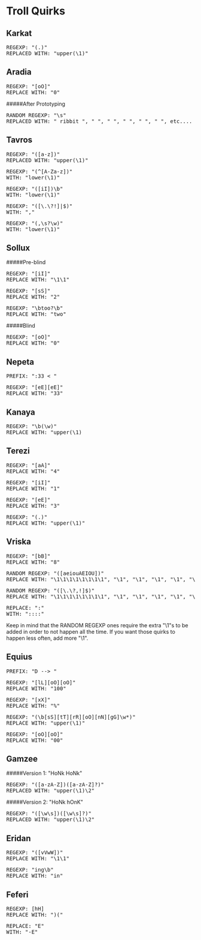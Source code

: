 Troll Quirks
============

Karkat
------
<pre>
REGEXP: "(.)"
REPLACED WITH: "upper(\1)"
</pre>

Aradia
------
<pre>
REGEXP: "[oO]"
REPLACE WITH: "0"
</pre>

#####After Prototyping
<pre>
RANDOM REGEXP: "\s"
REPLACED WITH: " ribbit ", " ", " ", " ", " ", " ", etc....
</pre>

Tavros
------
<pre>
REGEXP: "([a-z])"
REPLACED WITH: "upper(\1)"
</pre>
<pre>
REGEXP: "(^[A-Za-z])"
WITH: "lower(\1)"
</pre>
<pre>
REGEXP: "([iI])\b"
WITH: "lower(\1)"
</pre>
<pre>
REGEXP: "([\.\?!]|$)"
WITH: ","
</pre>
<pre>
REGEXP: "(,\s?\w)"
WITH: "lower(\1)"
</pre>

Sollux
------
#####Pre-blind
<pre>
REGEXP: "[iI]"
REPLACE WITH: "\1\1"
</pre>
<pre>
REGEXP: "[sS]"
REPLACE WITH: "2"
</pre>
<pre>
REGEXP: "\btoo?\b"
REPLACE WITH: "two"
</pre>

#####Blind
<pre>
REGEXP: "[oO]"
REPLACE WITH: "0"
</pre>

Nepeta
------
<pre>
PREFIX: ":33 &lt; "
</pre>
<pre>
REGEXP: "[eE][eE]"
REPLACE WITH: "33"
</pre>

Kanaya
------
<pre>
REGEXP: "\b(\w)"
REPLACE WITH: "upper(\1)
</pre>

Terezi
------
<pre>
REGEXP: "[aA]"
REPLACE WITH: "4"
</pre>
<pre>
REGEXP: "[iI]"
REPLACE WITH: "1"
</pre>
<pre>
REGEXP: "[eE]"
REPLACE WITH: "3"
</pre>
<pre>
REGEXP: "(.)"
REPLACE WITH: "upper(\1)"
</pre>

Vriska
------
<pre>
REGEXP: "[bB]"
REPLACE WITH: "8"
</pre>
<pre>
RANDOM REGEXP: "([aeiouAEIOU])"
REPLACE WITH: "\1\1\1\1\1\1\1\1", "\1", "\1", "\1", "\1", "\1", etc........
</pre>
<pre>
RANDOM REGEXP: "([\.\?,!]$)"
REPLACE WITH: "\1\1\1\1\1\1\1\1", "\1", "\1", "\1", "\1", "\1", etc........
</pre>
<pre>
REPLACE: ":"
WITH: "::::"
</pre>

Keep in mind that the RANDOM REGEXP ones require the extra "\\1"s to be added in order to not happen all the time. If you want those quirks to happen less often, add more "\\1".

Equius
------
<pre>
PREFIX: "D --&gt; "
</pre>
<pre>
REGEXP: "[lL][oO][oO]"
REPLACE WITH: "100"
</pre>
<pre>
REGEXP: "[xX]"
REPLACE WITH: "%"
</pre>
<pre>
REGEXP: "(\b[sS][tT][rR][oO][nN][gG]\w*)"
REPLACE WITH: "upper(\1)"
</pre>
<pre>
REGEXP: "[oO][oO]"
REPLACE WITH: "00"
</pre>

Gamzee
------
#####Version 1: "HoNk HoNk"
<pre>
REGEXP: "([a-zA-Z])([a-zA-Z]?)"
REPLACED WITH: "upper(\1)\2"
</pre>

#####Version 2: "HoNk hOnK"
<pre>
REGEXP: "([\w\s])([\w\s]?)"
REPLACED WITH: "upper(\1)\2"
</pre>

Eridan
------
<pre>
REGEXP: "([vVwW])"
REPLACE WITH: "\1\1"
</pre>
<pre>
REGEXP: "ing\b"
REPLACE WITH: "in"
</pre>

Feferi
------
<pre>
REGEXP: [hH]
REPLACE WITH: ")("
</pre>
<pre>
REPLACE: "E"
WITH: "-E"
</pre>
